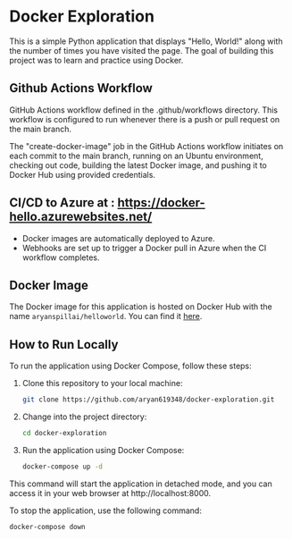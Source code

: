 # Docker Exploration

This is a simple Python application that displays "Hello, World!" along with the number of times you have visited the page. The goal of building this project was to learn and practice using Docker.

## Github Actions Workflow

GitHub Actions workflow defined in the .github/workflows directory. This workflow is configured to run whenever there is a push or pull request on the main branch.

The "create-docker-image" job in the GitHub Actions workflow initiates on each commit to the main branch, running on an Ubuntu environment, checking out code, building the latest Docker image, and pushing it to Docker Hub using provided credentials.

## CI/CD to Azure at : https://docker-hello.azurewebsites.net/

- Docker images are automatically deployed to Azure.
- Webhooks are set up to trigger a Docker pull in Azure when the CI workflow completes.
## Docker Image

The Docker image for this application is hosted on Docker Hub with the name `aryanspillai/helloworld`. You can find it [here](https://hub.docker.com/r/aryanspillai/helloworld).

## How to Run Locally

To run the application using Docker Compose, follow these steps:

1. Clone this repository to your local machine:

   ```bash
   git clone https://github.com/aryan619348/docker-exploration.git

2. Change into the project directory:

    ```bash
    cd docker-exploration

3. Run the application using Docker Compose:

    ```bash
    docker-compose up -d

This command will start the application in detached mode, and you can access it in your web browser at http://localhost:8000.


To stop the application, use the following command:

    docker-compose down
